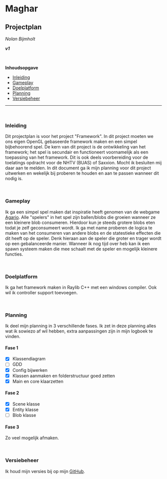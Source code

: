 # Maghar

## **Projectplan**

_Nolan Bijmholt_

**_v1_**

<br>

**Inhoudsopgave**

- [Inleiding](#inleiding)
- [Gameplay](#gameplay)
- [Doelplatform](#doelplatform)
- [Planning](#planning)
- [Versiebeheer](#versiebeheer)

---

<br>

<a id="inleiding"></a>

### Inleiding

Dit projectplan is voor het project "Framework". In dit project moeten we ons eigen OpenGL gebaseerde framework maken en een simpel bijbehoorend spel.
De kern van dit project is de ontwikkeling van het framework; het spel is secundair en functioneert voornamelijk als een toepassing van het framework.
Dit is ook deels voorbereiding voor de toelatings opdracht voor de NHTV (BUAS) of Saxxion. Mocht ik besluiten mij daar aan te melden.
In dit document ga ik mijn planning voor dit project uitwerken en wekelijk bij proberen te houden en aan te passen wanneer dit nodig is.

<br>

<a id="gameplay"></a>

### Gameplay

Ik ga een simpel spel maken dat inspiratie heeft genomen van de webgame [Agario](https://sigmally.com/).
Alle "spelers" in het spel zijn ballen/blobs die groeien wanneer ze een kleinere blob consumeren. Hierdoor kun je steeds grotere blobs eten todat je zelf geconsumeert wordt.
Ik ga met name proberen de logica te maken van het consumeren van andere blobs en de statestieke effecten die dit heeft op de speler.
Denk hieraan aan de speler die groter en trager wordt op een gebalanceerde manier. Wanneer ik nog tijd over heb kan ik een spawn systeem maken die mee schaalt met de speler en mogelijk kleinere functies.

<br>

<a id="doelplatform"></a>

### Doelplatform

Ik ga het framework maken in Raylib C++ met een windows compiler. Ook wil ik controller support toevoegen.

<br>

<a id="planning"></a>

### Planning

Ik deel mijn planning in 3 verschillende fases.
Ik zet in deze planning alles wat ik sowiezo af wil hebben, extra aanpassingen zijn in mijn logboek te vinden.

#### Fase 1

- [x] Klassendiagram
- [ ] GDD
- [x] Config bijwerken
- [x] Klassen aanmaken en folderstructuur goed zetten
- [x] Main en core klaarzetten

#### Fase 2

- [x] Scene klasse
- [x] Entity klasse
- [ ] Blob klasse

#### Fase 3

Zo veel mogelijk afmaken.

<br>

<a id="versiebeheer"></a>

### Versiebeheer

Ik houd mijn versies bij op mijn [GitHub](https://github.com/Medikenji/mahgar.io).
